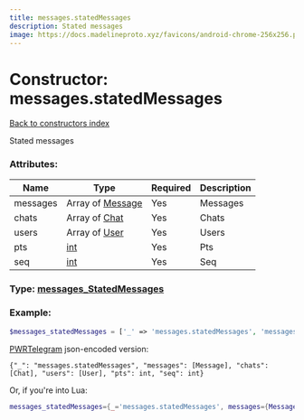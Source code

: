 ```yaml
---
title: messages.statedMessages
description: Stated messages
image: https://docs.madelineproto.xyz/favicons/android-chrome-256x256.png
---
```

# Constructor: messages.statedMessages  
[Back to constructors index](index.md)



Stated messages

### Attributes:

| Name     |    Type       | Required | Description |
|----------|---------------|----------|-------------|
|messages|Array of [Message](../types/Message.md) | Yes|Messages|
|chats|Array of [Chat](../types/Chat.md) | Yes|Chats|
|users|Array of [User](../types/User.md) | Yes|Users|
|pts|[int](../types/int.md) | Yes|Pts|
|seq|[int](../types/int.md) | Yes|Seq|



### Type: [messages\_StatedMessages](../types/messages_StatedMessages.md)


### Example:

```php
$messages_statedMessages = ['_' => 'messages.statedMessages', 'messages' => [Message, Message], 'chats' => [Chat, Chat], 'users' => [User, User], 'pts' => int, 'seq' => int];
```  

[PWRTelegram](https://pwrtelegram.xyz) json-encoded version:

```
{"_": "messages.statedMessages", "messages": [Message], "chats": [Chat], "users": [User], "pts": int, "seq": int}
```


Or, if you're into Lua:

```lua
messages_statedMessages={_='messages.statedMessages', messages={Message}, chats={Chat}, users={User}, pts=int, seq=int}

```



